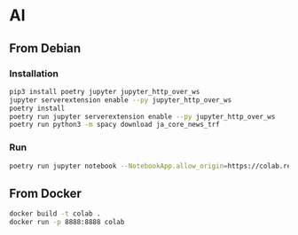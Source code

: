 # AI

## From Debian

### Installation

```bash
pip3 install poetry jupyter jupyter_http_over_ws
jupyter serverextension enable --py jupyter_http_over_ws
poetry install 
poetry run jupyter serverextension enable --py jupyter_http_over_ws
poetry run python3 -m spacy download ja_core_news_trf
```

### Run

```bash
poetry run jupyter notebook --NotebookApp.allow_origin=https://colab.research.google.com --NotebookApp.port_retries=0 --port=8888 --no-browser
```

## From Docker

```bash
docker build -t colab .
docker run -p 8888:8888 colab
```

